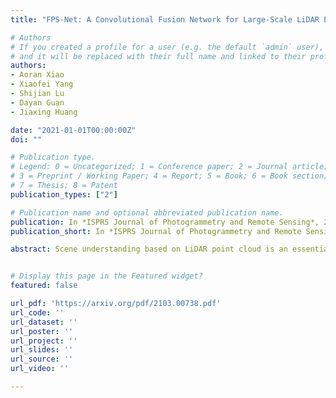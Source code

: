 ```yaml
---
title: "FPS-Net: A Convolutional Fusion Network for Large-Scale LiDAR Point Cloud Segmentation"

# Authors
# If you created a profile for a user (e.g. the default `admin` user), write the username (folder name) here 
# and it will be replaced with their full name and linked to their profile.
authors:
- Aoran Xiao
- Xiaofei Yang
- Shijian Lu
- Dayan Guan
- Jiaxing Huang

date: "2021-01-01T00:00:00Z"
doi: ""

# Publication type.
# Legend: 0 = Uncategorized; 1 = Conference paper; 2 = Journal article;
# 3 = Preprint / Working Paper; 4 = Report; 5 = Book; 6 = Book section;
# 7 = Thesis; 8 = Patent
publication_types: ["2"]

# Publication name and optional abbreviated publication name.
publication: In *ISPRS Journal of Photogrammetry and Remote Sensing*, 2021
publication_short: In *ISPRS Journal of Photogrammetry and Remote Sensing*, 2021

abstract: Scene understanding based on LiDAR point cloud is an essential task for autonomous cars to drive safely, which often employs spherical projection to map 3D point cloud into multi-channel 2D images for semantic segmentation. Most existing methods simply stack different point attributes/modalities (e.g. coordinates, intensity, depth, etc.) as image channels to increase information capacity, but ignore distinct characteristics of point attributes in different image channels. We design FPS-Net, a convolutional fusion network that exploits the uniqueness and discrepancy among the projected image channels for optimal point cloud segmentation. FPS-Net adopts an encoder-decoder structure. Instead of simply stacking multiple channel images as a single input, we group them into different modalities to first learn modality-specific features separately and then map the learned features into a common high-dimensional feature space for pixel-level fusion and learning. Specifically, we design a residual dense block with multiple receptive fields as a building block in the encoder which preserves detailed information in each modality and learns hierarchical modality-specific and fused features effectively. In the FPS-Net decoder, we use a recurrent convolution block likewise to hierarchically decode fused features into output space for pixel-level classification. Extensive experiments conducted on two widely adopted point cloud datasets show that FPS-Net achieves superior semantic segmentation as compared with state-of-the-art projection-based methods. In addition, the proposed modality fusion idea is compatible with typical projection-based methods and can be incorporated into them with consistent performance improvements.


# Display this page in the Featured widget?
featured: false

url_pdf: 'https://arxiv.org/pdf/2103.00738.pdf'
url_code: ''
url_dataset: ''
url_poster: ''
url_project: ''
url_slides: ''
url_source: ''
url_video: ''

---
```

